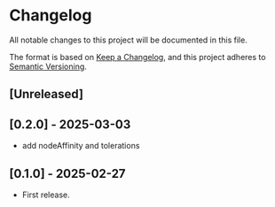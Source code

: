 # Changelog

All notable changes to this project will be documented in this file.

The format is based on [Keep a Changelog](https://keepachangelog.com/en/1.1.0/),
and this project adheres
to [Semantic Versioning](https://semver.org/spec/v2.0.0.html).

## [Unreleased]

## [0.2.0] - 2025-03-03

- add nodeAffinity and tolerations

## [0.1.0] - 2025-02-27

- First release.
